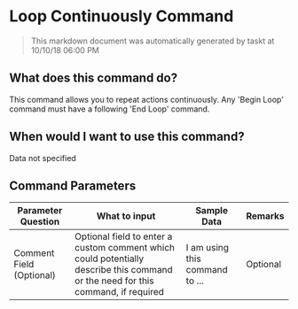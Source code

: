 <!--TITLE: Loop Continuously Command -->
<!-- SUBTITLE: a command in the Loop Commands group -->
# Loop Continuously Command


> This markdown document was automatically generated by taskt at 10/10/18 06:00 PM


## What does this command do?
This command allows you to repeat actions continuously.  Any 'Begin Loop' command must have a following 'End Loop' command.


## When would I want to use this command?
Data not specified


## Command Parameters
| Parameter Question   	| What to input  	|  Sample Data 	| Remarks  	|
| ---                    | ---               | ---           | ---       |
|Comment Field (Optional)|Optional field to enter a custom comment which could potentially describe this command or the need for this command, if required|I am using this command to ...|Optional|


